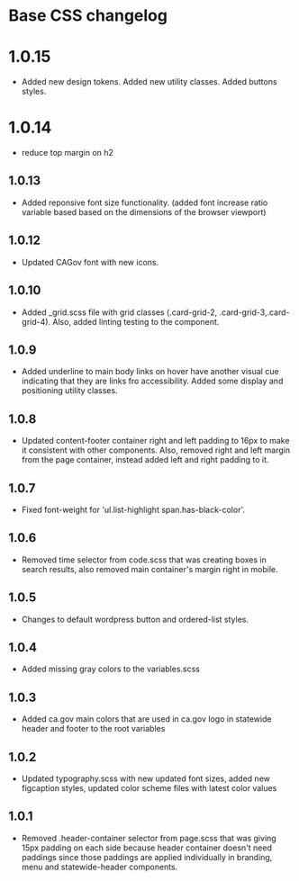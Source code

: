 # Base CSS changelog


# 1.0.15
* Added new design tokens. Added new utility classes. Added buttons styles.

# 1.0.14
* reduce top margin on h2

## 1.0.13
* Added reponsive font size functionality. (added font increase ratio variable based based on the dimensions of the browser viewport)

## 1.0.12
* Updated CAGov font with new icons.

## 1.0.10
* Added _grid.scss file with grid classes (.card-grid-2, .card-grid-3,.card-grid-4). Also, added linting testing to the component.

## 1.0.9
* Added underline to main body links on hover have another visual cue indicating that they are links fro accessibility. Added some display and positioning utility classes.

## 1.0.8
* Updated content-footer container right and left padding to 16px to make it consistent with other components. Also, removed right and left margin from the page container, instead added left and right padding to it.

## 1.0.7
* Fixed font-weight for 'ul.list-highlight span.has-black-color'.

## 1.0.6
* Removed time selector from code.scss that was creating boxes in search results, also removed main container's margin right in mobile.

## 1.0.5
* Changes to default wordpress button and ordered-list styles.

## 1.0.4
* Added missing gray colors to the variables.scss

## 1.0.3
* Added ca.gov main colors that are used in ca.gov logo in statewide header and footer to the root variables

## 1.0.2
* Updated typography.scss with new updated font sizes, added new figcaption styles, updated color scheme files with latest color values

## 1.0.1
* Removed .header-container selector from page.scss that was giving 15px padding on each side because header container doesn't need paddings since those paddings are applied individually in branding, menu and statewide-header components.
